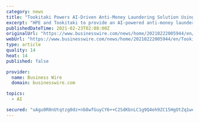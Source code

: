 ```yaml
---
category: news
title: "Tookitaki Powers AI-Driven Anti-Money Laundering Solution Using HPE GreenLake"
excerpt: "HPE and Tookitaki to provide an AI-powered anti-money laundering solution, delivered as a service through HPE GreenLake, to banks across Asia-Pacific"
publishedDateTime: 2021-02-23T02:08:00Z
originalUrl: "https://www.businesswire.com/news/home/20210222005944/en/Tookitaki-Powers-AI-Driven-Anti-Money-Laundering-Solution-Using-HPE-GreenLake"
webUrl: "https://www.businesswire.com/news/home/20210222005944/en/Tookitaki-Powers-AI-Driven-Anti-Money-Laundering-Solution-Using-HPE-GreenLake"
type: article
quality: 14
heat: 14
published: false

provider:
  name: Business Wire
  domain: businesswire.com

topics:
  - AI

secured: "uAgu0R0nUtqtzg0dz+nb8wfGuyCY6++C2SdKbnLC1g9Q4eh9ZC15HgOtZq1wedEVdTw9kPQ2fho6i2xrZSam1niu+5iN03HLPx/M8DvabAO58x7L+2SarBmin1QEhV+lqYNwdfIgApoG/o/sGljZxzKEvlWFV5Rt1+TS82psPx8jCgGfL3Z9Z4QwgjqcKxurMwwrnQJvU1H6Mz74tgHMIfUPITOpYyWvNpu8fcENcTteSukM6zohSIiPeaPmP0WgVmv6fgSURMw1yEX7SZ4IbJq5MBVa0YYZzSk2teodiF0jwUqCg15//2lXUoFeFt6S6QRbRlFBF3k5CA3JGzYqgPyyoyaEWpwWTpu4nOlbkik=;4noJjDikuBXp/4ziViJS5g=="
---
```


